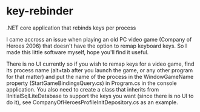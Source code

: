 # key-rebinder
.NET core application that rebinds keys per process

I came accross an issue when playing an old PC video game (Company of Heroes 2006) that doesn't have the option to remap keyboard keys. So I made this little software myself, hope you'll find it useful.

There is no UI currently so if you wish to remap keys for a video game, find its process name (alt+tab after you launch the game, or any other program for that matter) and put the name of the process in the WindowGameName property (StartGameBindingsQuery.cs) in Program.cs in the console application. You also need to create a class that inherits from IInitialSqlLiteDatabase to support the keys you want (since there is no UI to do it), see CompanyOfHeroesProfileInitDepository.cs as an example.

